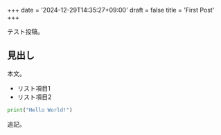 +++
date = '2024-12-29T14:35:27+09:00'
draft = false
title = 'First Post'
+++

テスト投稿。

## 見出し
本文。

- リスト項目1
- リスト項目2

```python
print("Hello World!")
```

追記。